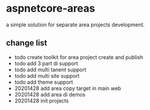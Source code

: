 # aspnetcore-areas

a simple solution for separate area projects development.

## change list

- todo create toolkit for area project create and publish 
- todo add 3 part di support
- todo add multi tanent support
- todo add multi site support
- todo add theme support
- 20201428 add area copy target in main web
- 20201428 add area di demos
- 20201428 init projects